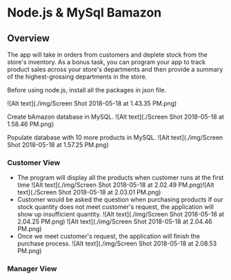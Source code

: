 # Node.js & MySql Bamazon
## Overview

<p>The app will take in orders from customers and deplete stock from the store's inventory. As a bonus task, you can program your app to track product sales across your store's departments and then provide a summary of the highest-grossing departments in the store.</p>

<p>Before using node.js, install all the packages in json file.</p>
![Alt text](./img/Screen Shot 2018-05-18 at 1.43.35 PM.png)
<p>Create bAmazon database in MySQL.
![Alt text](./Screen Shot 2018-05-18 at 1.58.46 PM.png)

<p>Populate database with 10 more products in MySQL.
![Alt text](./img/Screen Shot 2018-05-18 at 1.57.25 PM.png)

### Customer View
* The program will display all the products when customer runs at the first time
![Alt text](./img/Screen Shot 2018-05-18 at 2.02.49 PM.png)![Alt text](./Screen Shot 2018-05-18 at 2.03.01 PM.png)
* Customer would be asked the question when purchasing products
If our stock quantity does not meet customer's request, the application will show up insufficient quantity.
![Alt text](./img/Screen Shot 2018-05-18 at 2.04.25 PM.png)
 ![Alt text](./img/Screen Shot 2018-05-18 at 2.04.46 PM.png)
* Once we meet customer's request, the application will finish the purchase process.
![Alt text](./img/Screen Shot 2018-05-18 at 2.08.53 PM.png)

### Manager View


